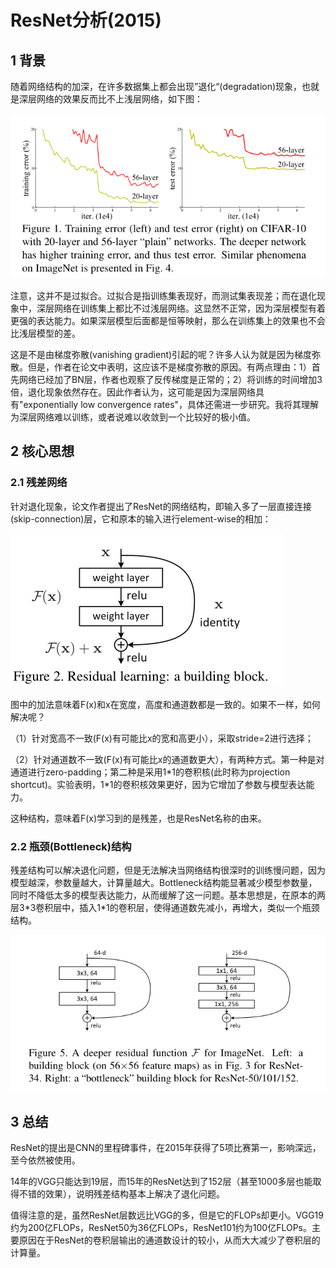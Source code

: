 # ResNet分析(2015)

## 1 背景

随着网络结构的加深，在许多数据集上都会出现”退化“(degradation)现象，也就是深层网络的效果反而比不上浅层网络，如下图：

![image-20200308205447636](ResNet.assets/image-20200308205447636.png)

注意，这并不是过拟合。过拟合是指训练集表现好，而测试集表现差；而在退化现象中，深层网络在训练集上都比不过浅层网络。这显然不正常，因为深层模型有着更强的表达能力。如果深层模型后面都是恒等映射，那么在训练集上的效果也不会比浅层模型的差。

这是不是由梯度弥散(vanishing gradient)引起的呢？许多人认为就是因为梯度弥散。但是，作者在论文中表明，这应该不是梯度弥散的原因。有两点理由：1）首先网络已经加了BN层，作者也观察了反传梯度是正常的；2）将训练的时间增加3倍，退化现象依然存在。因此作者认为，这可能是因为深层网络具有"exponentially low convergence rates"，具体还需进一步研究。我将其理解为深层网络难以训练，或者说难以收敛到一个比较好的极小值。

## 2 核心思想

### 2.1 残差网络

针对退化现象，论文作者提出了ResNet的网络结构，即输入多了一层直接连接(skip-connection)层，它和原本的输入进行element-wise的相加：

![image-20200308223207812](ResNet.assets/image-20200308223207812.png)

图中的加法意味着F(x)和x在宽度，高度和通道数都是一致的。如果不一样，如何解决呢？

（1）针对宽高不一致(F(x)有可能比x的宽和高更小），采取stride=2进行选择；

（2）针对通道数不一致(F(x)有可能比x的通道数更大），有两种方式。第一种是对通道进行zero-padding；第二种是采用1*1的卷积核(此时称为projection shortcut)。实验表明，1\*1的卷积核效果更好，因为它增加了参数与模型表达能力。

这种结构，意味着F(x)学习到的是残差，也是ResNet名称的由来。

### 2.2 瓶颈(Bottleneck)结构

残差结构可以解决退化问题，但是无法解决当网络结构很深时的训练慢问题，因为模型越深，参数量越大，计算量越大。Bottleneck结构能显著减少模型参数量，同时不降低太多的模型表达能力，从而缓解了这一问题。基本思想是，在原本的两层3*3卷积层中，插入1\*1的卷积层，使得通道数先减小，再增大，类似一个瓶颈结构。

![image-20200308225023227](ResNet.assets/image-20200308225023227.png)

## 3 总结

ResNet的提出是CNN的里程碑事件，在2015年获得了5项比赛第一，影响深远，至今依然被使用。

14年的VGG只能达到19层，而15年的ResNet达到了152层（甚至1000多层也能取得不错的效果），说明残差结构基本上解决了退化问题。

值得注意的是，虽然ResNet层数远比VGG的多，但是它的FLOPs却更小。VGG19约为200亿FLOPs，ResNet50为36亿FLOPs，ResNet101约为100亿FLOPs。主要原因在于ResNet的卷积层输出的通道数设计的较小，从而大大减少了卷积层的计算量。

